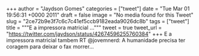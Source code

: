 
+++
author = "Jaydson Gomes"
categories = ["tweet"]
date = "Tue Mar 01 19:56:31 +0000 2011"
draft = false
image = "No media found for this Tweet"
slug = "2ce72b9e3f7c6c7c41ef5ccb9182eada9026dc8b"
tags = ["tweet"]
title = """E a impressora matricial ..."""
tweet = true
tweet_url = "https://twitter.com/jaydson/status/42674596255760384"
+++
E a impressora matricial tambem RT @jovemnerd: A humanidade precisa ter coragem para deixar o fax morrer...
